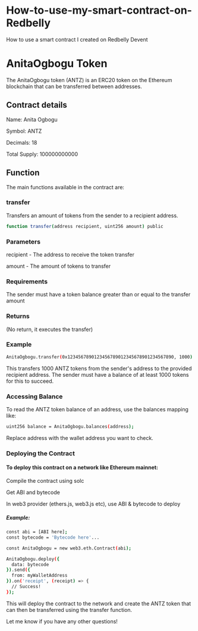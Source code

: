 # How-to-use-my-smart-contract-on-Redbelly
How to use a smart contract I created on Redbelly Devent

# AnitaOgbogu Token

The AnitaOgbogu token (ANTZ) is an ERC20 token on the Ethereum blockchain that can be transferred between addresses.

## Contract details 

Name: Anita Ogbogu

Symbol: ANTZ

Decimals: 18

Total Supply: 100000000000

## Function

The main functions available in the contract are:

### transfer

Transfers an amount of tokens from the sender to a recipient address.

``` bash
function transfer(address recipient, uint256 amount) public
```

### Parameters

recipient - The address to receive the token transfer

amount - The amount of tokens to transfer

### Requirements

The sender must have a token balance greater than or equal to the transfer amount

### Returns

(No return, it executes the transfer)

### Example

``` bash
AnitaOgbogu.transfer(0x1234567890123456789012345678901234567890, 1000) // Transfers 1000 ANTZ to recipient address
```

This transfers 1000 ANTZ tokens from the sender's address to the provided recipient address. The sender must have a balance of at least 1000 tokens for this to succeed.

### Accessing Balance

To read the ANTZ token balance of an address, use the balances mapping like:

``` bash
uint256 balance = AnitaOgbogu.balances(address);
```

Replace address with the wallet address you want to check.

### Deploying the Contract

#### To deploy this contract on a network like Ethereum mainnet:

Compile the contract using solc

Get ABI and bytecode

In web3 provider (ethers.js, web3.js etc), use ABI & bytecode to deploy

##### Example:

``` bash 
const abi = [ABI here];
const bytecode = 'Bytecode here'...

const AnitaOgbogu = new web3.eth.Contract(abi);

AnitaOgbogu.deploy({
  data: bytecode 
}).send({
  from: myWalletAddress 
}).on('receipt', (receipt) => { 
  // Success!
});
```

This will deploy the contract to the network and create the ANTZ token that can then be transferred using the transfer function.

Let me know if you have any other questions!

